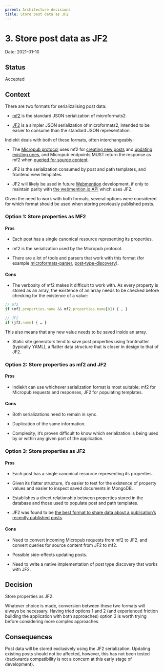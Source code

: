 ```yaml
---
parent: Architecture decisions
title: Store post data as JF2
---
```


# 3. Store post data as JF2

Date: 2021-01-10

## Status

Accepted

## Context

There are two formats for serializalising post data:

* [mf2](https://microformats.org/wiki/microformats2-parsing) is the standard JSON serialization of microformats2.

* [JF2](https://jf2.spec.indieweb.org) is a simpler JSON serialization of microformats2, intended to be easier to consume than the standard JSON representation.

Indiekit deals with both of these formats, often interchangeably:

* The [Micropub protocol](https://micropub.spec.indieweb.org) uses mf2 for [creating new posts](https://micropub.spec.indieweb.org/#json-syntax) and [updating existing ones](https://micropub.spec.indieweb.org/#update), and Micropub endpoints MUST return the response as mf2 when [queried for source content](https://micropub.spec.indieweb.org/#source-content).

* JF2 is the serialization consumed by post and path templates, and frontend view templates.

* JF2 will likely be used in future [Webmention](https://www.w3.org/TR/webmention/) development, if only to maintain parity with [the webmention.io API](https://github.com/aaronpk/webmention.io#api) which uses JF2.

Given the need to work with both formats, several options were considered for which format should be used when storing previously published posts.

### Option 1: Store properties as MF2

#### Pros

* Each post has a single canonical resource representing its properties.

* mf2 is the serialization used by the Micropub protocol.

* There are a lot of tools and parsers that work with this format (for example [microformats-parser](https://github.com/aimee-gm/microformats-parser), [post-type-discovery](https://github.com/grantcodes/post-type-discovery)).

#### Cons

* The verbosity of mf2 makes it difficult to work with. As every property is stored as an array, the existence of an array needs to be checked before checking for the existence of a value:

 ```js
 // mf2
 if (mf2.properties.name && mf2.properties.name[0]) { … }

 // JF2
 if (jf2.name) { … }
 ```

 This also means that any new value needs to be saved inside an array.

* Static site generators tend to save post properties using frontmatter (typically YAML), a flatter data structure that is closer in design to that of JF2.

### Option 2: Store properties as mf2 and JF2

#### Pros

* Indiekit can use whichever serialization format is most suitable; mf2 for Micropub requests and responses, JF2 for populating templates.

#### Cons

* Both serializations need to remain in sync.

* Duplication of the same information.

* Complexity; it’s proven difficult to know which serialization is being used by or within any given part of the application.

### Option 3: Store properties as JF2

#### Pros

* Each post has a single canonical resource representing its properties.

* Given its flatter structure, it’s easier to test for the existence of property values and easier to inspect saved documents in MongoDB.

* Establishes a direct relationship between properties stored in the database and those used to populate post and path templates.

* JF2 was found to be [the best format to share data about a publication’s recently published posts](0002-share-publication-state-using-jf2.md).

#### Cons

* Need to convert incoming Micropub requests from mf2 to JF2, and convert queries for source content from JF2 to mf2.

* Possible side-effects updating posts.

* Need to write a native implementation of post type discovery that works with JF2.

## Decision

Store properties as JF2.

Whatever choice is made, conversion between these two formats will always be necessary. Having tried options 1 and 2 (and experienced friction building the application with both approaches) option 3 is worth trying before considering more complex approaches.

## Consequences

Post data will be stored exclusively using the JF2 serialization. Updating existing posts should not be affected, however, this has not been tested (backwards compatibility is not a concern at this early stage of development).
